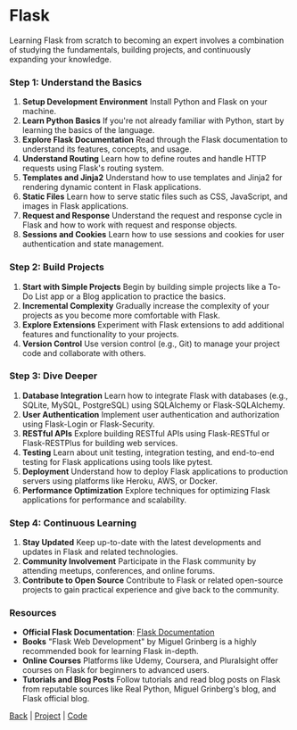 # Flask

Learning Flask from scratch to becoming an expert involves a combination of studying the fundamentals, building projects, and continuously expanding your knowledge.

### Step 1: Understand the Basics
1. **Setup Development Environment** Install Python and Flask on your machine.
2. **Learn Python Basics** If you're not already familiar with Python, start by learning the basics of the language.
3. **Explore Flask Documentation** Read through the Flask documentation to understand its features, concepts, and usage.
4. **Understand Routing** Learn how to define routes and handle HTTP requests using Flask's routing system.
5. **Templates and Jinja2** Understand how to use templates and Jinja2 for rendering dynamic content in Flask applications.
6. **Static Files** Learn how to serve static files such as CSS, JavaScript, and images in Flask applications.
7. **Request and Response** Understand the request and response cycle in Flask and how to work with request and response objects.
8. **Sessions and Cookies** Learn how to use sessions and cookies for user authentication and state management.

### Step 2: Build Projects
1. **Start with Simple Projects** Begin by building simple projects like a To-Do List app or a Blog application to practice the basics.
2. **Incremental Complexity** Gradually increase the complexity of your projects as you become more comfortable with Flask.
3. **Explore Extensions** Experiment with Flask extensions to add additional features and functionality to your projects.
4. **Version Control** Use version control (e.g., Git) to manage your project code and collaborate with others.

### Step 3: Dive Deeper
1. **Database Integration** Learn how to integrate Flask with databases (e.g., SQLite, MySQL, PostgreSQL) using SQLAlchemy or Flask-SQLAlchemy.
2. **User Authentication** Implement user authentication and authorization using Flask-Login or Flask-Security.
3. **RESTful APIs** Explore building RESTful APIs using Flask-RESTful or Flask-RESTPlus for building web services.
4. **Testing** Learn about unit testing, integration testing, and end-to-end testing for Flask applications using tools like pytest.
5. **Deployment** Understand how to deploy Flask applications to production servers using platforms like Heroku, AWS, or Docker.
6. **Performance Optimization** Explore techniques for optimizing Flask applications for performance and scalability.

### Step 4: Continuous Learning
1. **Stay Updated** Keep up-to-date with the latest developments and updates in Flask and related technologies.
2. **Community Involvement** Participate in the Flask community by attending meetups, conferences, and online forums.
3. **Contribute to Open Source** Contribute to Flask or related open-source projects to gain practical experience and give back to the community.

### Resources
- **Official Flask Documentation**: [Flask Documentation](https://flask.palletsprojects.com/en/2.0.x/)
- **Books** "Flask Web Development" by Miguel Grinberg is a highly recommended book for learning Flask in-depth.
- **Online Courses** Platforms like Udemy, Coursera, and Pluralsight offer courses on Flask for beginners to advanced users.
- **Tutorials and Blog Posts** Follow tutorials and read blog posts on Flask from reputable sources like Real Python, Miguel Grinberg's blog, and Flask official blog.

[Back](../../python.md) | [Project](../project.md) | [Code](../../../code.md)